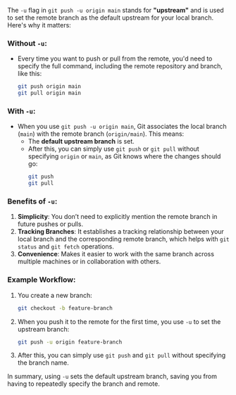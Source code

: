 The `-u` flag in `git push -u origin main` stands for **"upstream"** and is used to set the remote branch as the default upstream for your local branch. Here's why it matters:

### Without `-u`:
- Every time you want to push or pull from the remote, you'd need to specify the full command, including the remote repository and branch, like this:
  ```bash
  git push origin main
  git pull origin main
  ```

### With `-u`:
- When you use `git push -u origin main`, Git associates the local branch (`main`) with the remote branch (`origin/main`). This means:
  - The **default upstream branch** is set.
  - After this, you can simply use `git push` or `git pull` without specifying `origin` or `main`, as Git knows where the changes should go:
    ```bash
    git push
    git pull
    ```

### Benefits of `-u`:
1. **Simplicity**: You don’t need to explicitly mention the remote branch in future pushes or pulls.
2. **Tracking Branches**: It establishes a tracking relationship between your local branch and the corresponding remote branch, which helps with `git status` and `git fetch` operations.
3. **Convenience**: Makes it easier to work with the same branch across multiple machines or in collaboration with others.

### Example Workflow:
1. You create a new branch:
   ```bash
   git checkout -b feature-branch
   ```
   
2. When you push it to the remote for the first time, you use `-u` to set the upstream branch:
   ```bash
   git push -u origin feature-branch
   ```
   
3. After this, you can simply use `git push` and `git pull` without specifying the branch name.

In summary, using `-u` sets the default upstream branch, saving you from having to repeatedly specify the branch and remote.